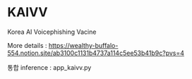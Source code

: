# KAIVV
Korea AI Voicephishing Vacine

More details : https://wealthy-buffalo-554.notion.site/ab3100c1131b4737a114c5ee53b41b9c?pvs=4

통합 inference : app_kaivv.py 
